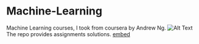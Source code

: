 # Machine-Learning
Machine Learning courses, I took from coursera by Andrew Ng.
![Alt Text](https://www.coursera.org/learn/machine-learning)
The repo provides assignments solutions.
[embed](https://github.com/Emchei/Machine-Learning/blob/master/Coursera%20PG8NFKGF8ELE.pdf)

